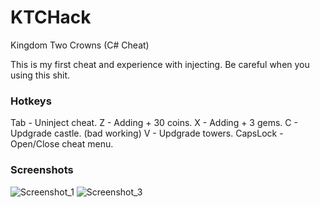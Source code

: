 # KTCHack
Kingdom Two Crowns (C# Cheat)


This is my first cheat and experience with injecting. Be careful when you using this shit.

### Hotkeys
Tab - Uninject cheat.
Z - Adding + 30 coins.
X - Adding + 3 gems.
C - Updgrade castle. (bad working)
V - Updgrade towers.
CapsLock - Open/Close cheat menu.


### Screenshots
![Screenshot_1](https://user-images.githubusercontent.com/65300126/108840758-77067200-75df-11eb-9864-9d602acf9f97.png)
![Screenshot_3](https://user-images.githubusercontent.com/65300126/108840761-78379f00-75df-11eb-9757-1d618eae7ad4.png)
